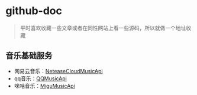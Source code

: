 # github-doc
> 平时喜欢收藏一些文章或者在同性网站上看一些源码，所以就做一个地址收藏

## 音乐基础服务

- 网易云音乐：[NeteaseCloudMusicApi](https://github.com/Binaryify/NeteaseCloudMusicApi)
- qq音乐：[QQMusicApi](https://github.com/jsososo/QQMusicApi)
- 咪咕音乐：[MiguMusicApi](https://github.com/JumpAlang/MiguMusicApi)
